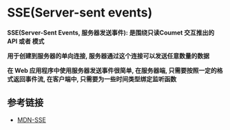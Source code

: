 # SSE(Server-sent events)

**SSE(Server-Sent Events, 服务器发送事件): 是围绕只读Coumet 交互推出的API 或者 模式**

**用于创建到服务器的单向连接, 服务器通过这个连接可以发送任意数量的数据**

**在 Web 应用程序中使用服务器发送事件很简单, 在服务器端, 只需要按照一定的格式返回事件流, 在客户端中, 只需要为一些时间类型绑定监听函数**



## 参考链接

* [MDN-SSE](https://developer.mozilla.org/zh-CN/docs/Server-sent_events/Using_server-sent_events)


